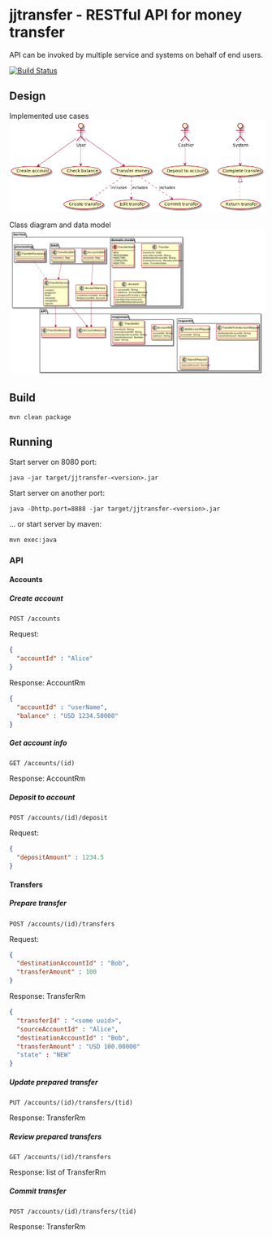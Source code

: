 # jjtransfer - RESTful API for money transfer

API can be invoked by multiple service and systems on behalf of end users.
 
 [![Build Status](https://travis-ci.org/samfrown/jjtransfer.svg?branch=master)](https://travis-ci.org/samfrown/jjtransfer)
## Design
Implemented use cases
![Use cases](design/usecases.png)

Class diagram and data model
![Class diagram](design/classes.png)

## Build 
    
    mvn clean package

## Running
Start server on 8080 port:

    java -jar target/jjtransfer-<version>.jar

Start server on another port:
    
    java -Dhttp.port=8888 -jar target/jjtransfer-<version>.jar
    
... or start server by maven:
    
    mvn exec:java

### API
#### Accounts
##### Create account
    POST /accounts
Request:
```json
{
  "accountId" : "Alice"
}
```
Response: AccountRm
 ```json
{
   "accountId" : "userName",
   "balance" : "USD 1234.50000"
}
 ```  

##### Get account info
    GET /accounts/(id)
Response: AccountRm
##### Deposit to account
    POST /accounts/(id)/deposit
Request: 
```json
{
  "depositAmount" : 1234.5
}
```
#### Transfers
##### Prepare transfer
    POST /accounts/(id)/transfers
Request:
```json
{ 
  "destinationAccountId" : "Bob",
  "transferAmount" : 100 
}
```
Response: TransferRm
```json
{
  "transferId" : "<some uuid>",
  "sourceAccountId" : "Alice",
  "destinationAccountId" : "Bob",
  "transferAmount" : "USD 100.00000"
  "state" : "NEW"
}
```
##### Update prepared transfer
    PUT /accounts/(id)/transfers/(tid)
Response: TransferRm
    
##### Review prepared transfers    
    GET /accounts/(id)/transfers
Response: list of TransferRm    
##### Commit transfer
    POST /accounts/(id)/transfers/(tid)
Response: TransferRm     
